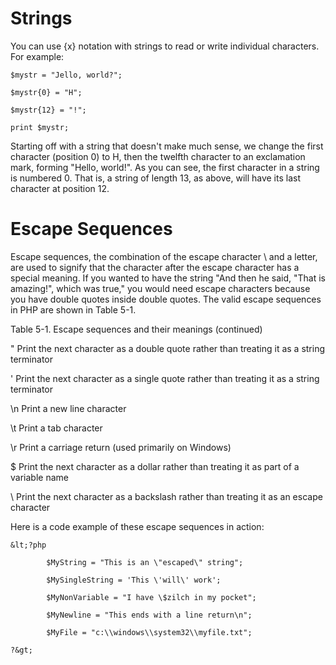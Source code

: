 # Strings

You can use {x} notation with strings to read or write individual characters. For example:



    $mystr = "Jello, world?";

    $mystr{0} = "H";

    $mystr{12} = "!";

    print $mystr;



Starting off with a string that doesn't make much sense, we change the first character \(position 0\) to H, then the twelfth character to an exclamation mark, forming "Hello, world!". As you can see, the first character in a string is numbered 0. That is, a string of length 13, as above, will have its last character at position 12.



# Escape Sequences

Escape sequences, the combination of the escape character \ and a letter, are used to signify that the character after the escape character has a special meaning. If you wanted to have the string "And then he said, "That is amazing!", which was true," you would need escape characters because you have double quotes inside double quotes. The valid escape sequences in PHP are shown in Table 5-1.



Table 5-1. Escape sequences and their meanings \(continued\)



\"     Print the next character as a double quote rather than treating it as a string terminator



\'     Print the next character as a single quote rather than treating it as a string terminator



\n    Print a new line character



\t     Print a tab character



\r     Print a carriage return \(used primarily on Windows\)



\$    Print the next character as a dollar rather than treating it as part of a variable name



\\    Print the next character as a backslash rather than treating it as an escape character



Here is a code example of these escape sequences in action:



    &lt;?php

            $MyString = "This is an \"escaped\" string";

            $MySingleString = 'This \'will\' work';

            $MyNonVariable = "I have \$zilch in my pocket";

            $MyNewline = "This ends with a line return\n";

            $MyFile = "c:\\windows\\system32\\myfile.txt";

    ?&gt;











